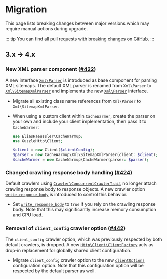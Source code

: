 # Migration

This page lists breaking changes between major versions which may require
manual actions during upgrade.

::: tip
You can find all pull requests with breaking changes on
[GitHub](https://github.com/eliashaeussler/cache-warmup/pulls?q=is%3Apr+is%3Amerged+label%3Abreaking).
:::

## 3.x → 4.x

### New XML parser component ([#422])

A new interface [`Xml\Parser`](../src/Xml/Parser.php) is introduced as base
component for parsing XML sitemaps. The default XML parser is renamed from
`Xml\Parser` to [`Xml\SitemapXmlParser`](../src/Xml/SitemapXmlParser.php) and
implements the new [`Xml\Parser`](../src/Xml/Parser.php) interface.

* Migrate all existing class name references from `Xml\Parser` to `Xml\SitemapXmlParser`.
* When using a custom client within `CacheWarmer`, create the parser on your
  own and include your client implementation, then pass it to `CacheWarmer`:

  ```php
  use EliasHaeussler\CacheWarmup;
  use GuzzleHttp\Client;

  $client = new Client($clientConfig);
  $parser = new CacheWarmup\Xml\SitemapXmlParser(client: $client);
  $cacheWarmer = new CacheWarmup\CacheWarmer(parser: $parser);
  ```

### Changed crawling response body handling ([#424])

Default crawlers using [`Crawler\ConcurrentCrawlerTrait`](../src/Crawler/ConcurrentCrawlerTrait.php)
no longer attach crawling response body to response objects. A new crawler
option [`write_response_body`](config-reference/crawler-options.md#write-response-body)
is introduced to control this behavior.

* Set [`write_response_body`](config-reference/crawler-options.md#write-response-body)
  to `true` if you rely on the crawling response body. Note that this
  may significantly increase memory consumption and CPU load.

### Removal of `client_config` crawler option ([#442])

The `client_config` crawler option, which was previously respected by both
default crawlers, is dropped. A new [`Http\Client\ClientFactory`](../src/Http/Client/ClientFactory.php)
acts as drop-in replacement for globally shared client configuration.

* Migrate `client_config` crawler option to the new
  [`clientOptions`](config-reference/client-options.md) configuration option.
  Note that this configuration option will be respected by the default parser
  as well.



[#422]: https://github.com/eliashaeussler/cache-warmup/pull/422
[#424]: https://github.com/eliashaeussler/cache-warmup/pull/424
[#442]: https://github.com/eliashaeussler/cache-warmup/pull/442
